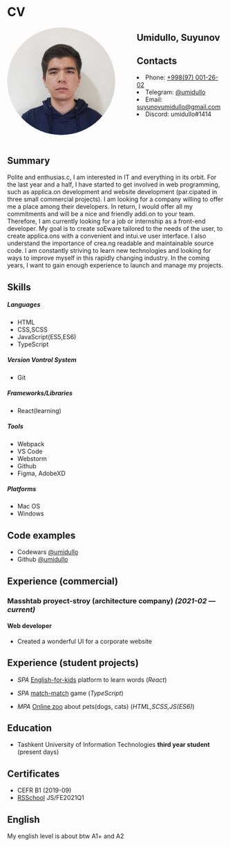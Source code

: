 # CV

<img src="./images/my-photo.jpg" align="left" style="border-radius: 50%; margin-right: 50px" width="250">

## Umidullo, Suyunov

## Contacts

<ul style="list-style-position:inside;">
	<li>Phone: <a href="tel:+997970012602">+998(97) 001-26-02</a></li>
	<li>Telegram: <a href="https://t.me/umidullo">@umidullo</a></li>
	<li>Email: <a href="mailto:suyunovumidullo@gmail.com">suyunovumidullo@gmail.com</a></li>
	<li>Discord: umidullo#1414</li>
</ul>

<img align="center" width="100%" height="0" />

## Summary

Polite and enthusias.c, I am interested in IT and everything in its orbit. For the last year and a half, I have started to get involved in web programming, such as applica.on development and website development (par.cipated in three small commercial projects). I am looking for a company willing to offer me a place among their developers. In return, I would offer all my commitments and will be a nice and friendly addi.on to your team. Therefore, I am currently looking for a job or
internship as a front-end developer. My goal is to create soEware tailored to the needs of the user, to create applica.ons with a convenient and intui.ve user interface. I also understand the importance of crea.ng readable and maintainable source code. I am constantly striving to learn new technologies and looking for ways to improve myself in this rapidly changing industry. In the coming years, I want to gain enough experience to launch and manage my projects.

## Skills

##### Languages

- HTML
- CSS,SCSS
- JavaScript(ES5,ES6)
- TypeScript

##### Version Vontrol System

- Git

##### Frameworks/Libraries

- React(learning)

##### Tools

- Webpack
- VS Code
- Webstorm
- Github
- Figma, AdobeXD

##### Platforms

- Mac OS
- Windows

## Code examples

- Codewars [@umidullo](https://www.codewars.com/users/umidullo)
- Github [@umidullo](https://github.com/umidullo)

## Experience (commercial)

### Masshtab proyect-stroy (architecture company) _(2021-02 — current)_

#### Web developer

- Created a wonderful UI for a corporate website

## Experience (student projects)

- _SPA_ [English-for-kids](https://umidullo-english-for-kids.netlify.app/) platform to learn words (_React_)

- _SPA_ [match-match](https://rolling-scopes-school.github.io/umidullo-JSFE2021Q1/match-match/) game (_TypeScript_)

- _MPA_ [Online zoo](https://rolling-scopes-school.github.io/umidullo-JSFE2021Q1/online-zoo/pages/landing/index.html) about pets(dogs, cats) (_HTML,SCSS,JS(ES6)_)

## Education

- Tashkent University of Information Technologies **third year student** (present days)

## Certificates

- CEFR B1 (2019-09)
- [RSSchool](https://rs.school/) JS/FE2021Q1

## English

My english level is about btw A1+ and A2
